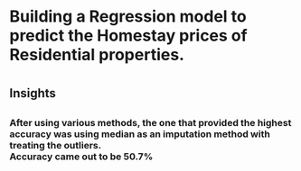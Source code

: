 <h1>Building a Regression model to predict the Homestay prices of Residential properties. <h1>
<h2>Insights<h2>
<h3>After using various methods, the one that provided the highest accuracy was using median as an imputation method with treating the outliers. <br>
Accuracy came out to be 50.7%<h3>
